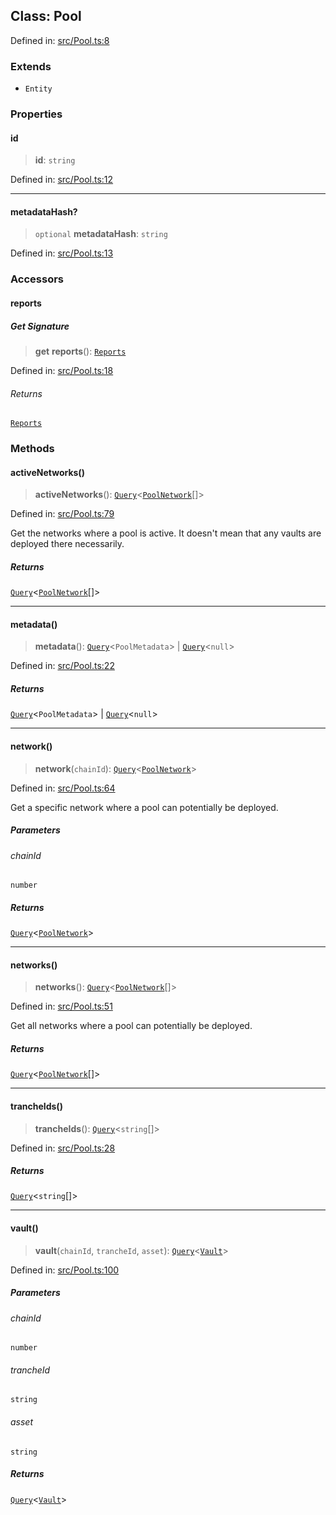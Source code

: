 
## Class: Pool

Defined in: [src/Pool.ts:8](https://github.com/centrifuge/sdk/blob/216f00e20dd3a7bd46cbc9a07a2fa1e84423cd4f/src/Pool.ts#L8)

### Extends

- `Entity`

### Properties

#### id

> **id**: `string`

Defined in: [src/Pool.ts:12](https://github.com/centrifuge/sdk/blob/216f00e20dd3a7bd46cbc9a07a2fa1e84423cd4f/src/Pool.ts#L12)

***

#### metadataHash?

> `optional` **metadataHash**: `string`

Defined in: [src/Pool.ts:13](https://github.com/centrifuge/sdk/blob/216f00e20dd3a7bd46cbc9a07a2fa1e84423cd4f/src/Pool.ts#L13)

### Accessors

#### reports

##### Get Signature

> **get** **reports**(): [`Reports`](#class-reports)

Defined in: [src/Pool.ts:18](https://github.com/centrifuge/sdk/blob/216f00e20dd3a7bd46cbc9a07a2fa1e84423cd4f/src/Pool.ts#L18)

###### Returns

[`Reports`](#class-reports)

### Methods

#### activeNetworks()

> **activeNetworks**(): [`Query`](#type-query)\<[`PoolNetwork`](#class-poolnetwork)[]\>

Defined in: [src/Pool.ts:79](https://github.com/centrifuge/sdk/blob/216f00e20dd3a7bd46cbc9a07a2fa1e84423cd4f/src/Pool.ts#L79)

Get the networks where a pool is active. It doesn't mean that any vaults are deployed there necessarily.

##### Returns

[`Query`](#type-query)\<[`PoolNetwork`](#class-poolnetwork)[]\>

***

#### metadata()

> **metadata**(): [`Query`](#type-query)\<`PoolMetadata`\> \| [`Query`](#type-query)\<`null`\>

Defined in: [src/Pool.ts:22](https://github.com/centrifuge/sdk/blob/216f00e20dd3a7bd46cbc9a07a2fa1e84423cd4f/src/Pool.ts#L22)

##### Returns

[`Query`](#type-query)\<`PoolMetadata`\> \| [`Query`](#type-query)\<`null`\>

***

#### network()

> **network**(`chainId`): [`Query`](#type-query)\<[`PoolNetwork`](#class-poolnetwork)\>

Defined in: [src/Pool.ts:64](https://github.com/centrifuge/sdk/blob/216f00e20dd3a7bd46cbc9a07a2fa1e84423cd4f/src/Pool.ts#L64)

Get a specific network where a pool can potentially be deployed.

##### Parameters

###### chainId

`number`

##### Returns

[`Query`](#type-query)\<[`PoolNetwork`](#class-poolnetwork)\>

***

#### networks()

> **networks**(): [`Query`](#type-query)\<[`PoolNetwork`](#class-poolnetwork)[]\>

Defined in: [src/Pool.ts:51](https://github.com/centrifuge/sdk/blob/216f00e20dd3a7bd46cbc9a07a2fa1e84423cd4f/src/Pool.ts#L51)

Get all networks where a pool can potentially be deployed.

##### Returns

[`Query`](#type-query)\<[`PoolNetwork`](#class-poolnetwork)[]\>

***

#### trancheIds()

> **trancheIds**(): [`Query`](#type-query)\<`string`[]\>

Defined in: [src/Pool.ts:28](https://github.com/centrifuge/sdk/blob/216f00e20dd3a7bd46cbc9a07a2fa1e84423cd4f/src/Pool.ts#L28)

##### Returns

[`Query`](#type-query)\<`string`[]\>

***

#### vault()

> **vault**(`chainId`, `trancheId`, `asset`): [`Query`](#type-query)\<[`Vault`](#class-vault)\>

Defined in: [src/Pool.ts:100](https://github.com/centrifuge/sdk/blob/216f00e20dd3a7bd46cbc9a07a2fa1e84423cd4f/src/Pool.ts#L100)

##### Parameters

###### chainId

`number`

###### trancheId

`string`

###### asset

`string`

##### Returns

[`Query`](#type-query)\<[`Vault`](#class-vault)\>
